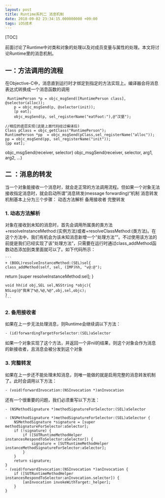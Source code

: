 ```yaml
---
layout: post
title: Runtime系列二 消息机制
date: 2018-09-02 23:34:15.000000000 +09:00
tags: iOS技术
---
```

[TOC]

前面讨论了Runtime中对类和对象的处理以及对成员变量与属性的处理。本文将讨论Runtime里的消息机制。

## 一：方法调用的流程
在Objective-C中，消息直到运行时才绑定到指定的方法实现上。编译器会将消息表达式转换成一个消息函数的调用

```
 RuntimePerson *p = objc_msgSend([RuntimePerson class], @selector(alloc));
    p = objc_msgSend(p, @selector(init));
    [p eat];
    objc_msgSend(p, sel_registerName("eatFoot:"),@"汉堡");
```

```
//相应的底层实现(这是上面代码经过编译后)
Class pClass = objc_getClass("RuntimePerson");
RuntimePerson *pp  = objc_msgSend(pClass,sel_registerName("alloc"));
pp = objc_msgSend(pp, sel_registerName("init"));  
[pp eat];
```
objc_msgSend(receiver, selector)
objc_msgSend(receiver, selector, arg1, arg2, ...)

## 二 ：消息的转发
当一个对象能接收一个消息时，就会走正常的方法调用流程。但如果一个对象无法接收指定消息时，就会启动所谓”消息转发(message forwarding)“机制
消息转发机制基本上分为三个步骤：
动态方法解析
备用接收者
完整转发

### 1. 动态方法解析
对象在接收到未知的消息时，首先会调用所属类的类方法+resolveInstanceMethod:(实例方法)或者+resolveClassMethod:(类方法)。在这个方法中，我们有机会为该未知消息新增一个”处理方法””。不过使用该方法的前提是我们已经实现了该”处理方法”，只需要在运行时通过class_addMethod函数动态添加到类里面就可以了。如下代码所示：

    ```
    + (BOOL)resolveInstanceMethod:(SEL)sel{
    class_addMethod(self, sel, (IMP)hh, "v@:@");
   return [super resolveInstanceMethod:sel];
    }

    void hh(id obj,SEL sel,NSString *objc){
    NSLog(@"我来了%@,%@,%@",obj,sel,objc);
    }
    ```

### 2. 备用接收者
如果在上一步无法处理消息，则Runtime会继续调以下方法：

```
- (id)forwardingTargetForSelector:(SEL)aSelector
```
如果一个对象实现了这个方法，并返回一个非nil的结果，则这个对象会作为消息的新接收者，且消息会被分发到这个对象
### 3. 完整转发

如果在上一步还不能处理未知消息，则唯一能做的就是启用完整的消息转发机制了。此时会调用以下方法：

```
- (void)forwardInvocation:(NSInvocation *)anInvocation

```
还有一个很重要的问题，我们必须重写以下方法：

```
- (NSMethodSignature *)methodSignatureForSelector:(SEL)aSelector
```

```
- (NSMethodSignature *)methodSignatureForSelector:(SEL)aSelector {
    NSMethodSignature *signature = [super methodSignatureForSelector:aSelector];
    if (!signature) {
        if ([SUTRuntimeMethodHelper instancesRespondToSelector:aSelector]) {
            signature = [SUTRuntimeMethodHelper instanceMethodSignatureForSelector:aSelector];
        }
    }
    return signature;
}
- (void)forwardInvocation:(NSInvocation *)anInvocation {
    if ([SUTRuntimeMethodHelper instancesRespondToSelector:anInvocation.selector]) {
        [anInvocation invokeWithTarget:_helper];
    }
}
```

    

